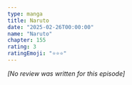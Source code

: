 ```yaml
---
type: manga
title: Naruto
date: "2025-02-26T00:00:00"
name: "Naruto"
chapter: 155
rating: 3
ratingEmoji: "⭐️⭐️⭐️"
---
```


_[No review was written for this episode]_